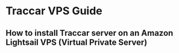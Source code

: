 # Traccar VPS Guide

## How to install Traccar server on an Amazon Lightsail VPS (Virtual Private Server)

